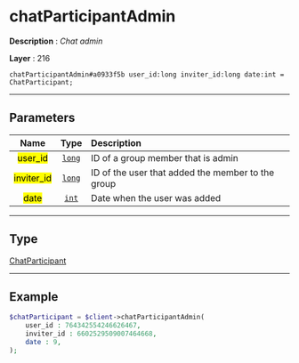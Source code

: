 # chatParticipantAdmin

**Description** : *Chat admin*

**Layer** : 216

```tl
chatParticipantAdmin#a0933f5b user_id:long inviter_id:long date:int = ChatParticipant;
```

---

## Parameters

| Name | Type | Description |
| :---: | :---: | :--- |
| <mark>user_id</mark> | [`long`](type/long) | ID of a group member that is admin |
| <mark>inviter_id</mark> | [`long`](type/long) | ID of the user that added the member to the group |
| <mark>date</mark> | [`int`](type/int) | Date when the user was added |

---

## Type

[ChatParticipant](type/ChatParticipant)

---

## Example

```php
$chatParticipant = $client->chatParticipantAdmin(
	user_id : 764342554246626467,
	inviter_id : 6602529509007464668,
	date : 9,
);
```